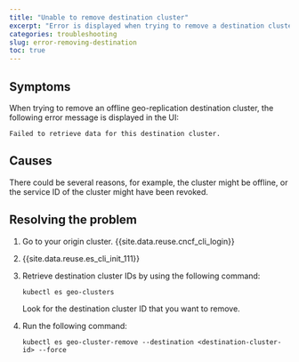 ```yaml
---
title: "Unable to remove destination cluster"
excerpt: "Error is displayed when trying to remove a destination cluster."
categories: troubleshooting
slug: error-removing-destination
toc: true
---
```


## Symptoms

When trying to remove an offline geo-replication destination cluster, the following error message is displayed in the UI:

```
Failed to retrieve data for this destination cluster.
```

## Causes

There could be several reasons, for example, the cluster might be offline, or the service ID of the cluster might have been revoked.

## Resolving the problem

1. Go to your origin cluster. {{site.data.reuse.cncf_cli_login}}
2. {{site.data.reuse.es_cli_init_111}}
3. Retrieve destination cluster IDs by using the following command:

   ```shell
   kubectl es geo-clusters
   ```

   Look for the destination cluster ID that you want to remove.

4. Run the following command:

   ```shell
   kubectl es geo-cluster-remove --destination <destination-cluster-id> --force
   ```
